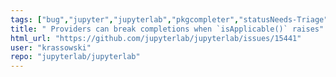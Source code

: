 ```yaml
---
tags: ["bug","jupyter","jupyterlab","pkgcompleter","statusNeeds-Triage"]
title: " Providers can break completions when `isApplicable()` raises"
html_url: "https://github.com/jupyterlab/jupyterlab/issues/15441"
user: "krassowski"
repo: "jupyterlab/jupyterlab"
---
```


